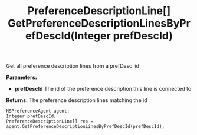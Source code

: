 ﻿---
uid: crmscript_ref_NSPreferenceAgent_GetPreferenceDescriptionLinesByPrefDescId
title: PreferenceDescriptionLine[] GetPreferenceDescriptionLinesByPrefDescId(Integer prefDescId)
intellisense: NSPreferenceAgent.GetPreferenceDescriptionLinesByPrefDescId
keywords: NSPreferenceAgent, GetPreferenceDescriptionLinesByPrefDescId
so.topic: reference
---

Get all preference description lines from a prefDesc_id

**Parameters:**
 - **prefDescId** The id of the preference description this line is connected to

**Returns:** The preference description lines matching the id

```crmscript
NSPreferenceAgent agent;
Integer prefDescId;
PreferenceDescriptionLine[] res = agent.GetPreferenceDescriptionLinesByPrefDescId(prefDescId);
```

